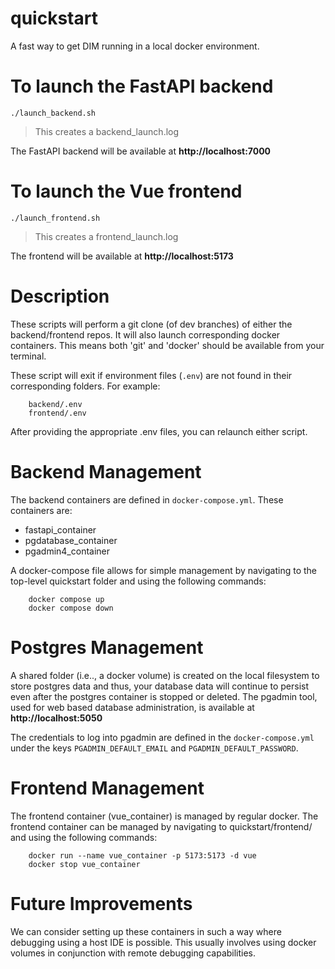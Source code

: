 
# quickstart
A fast way to get DIM running in a local docker environment.



# To launch the FastAPI backend
```
./launch_backend.sh
```
> This creates a backend_launch.log

The FastAPI backend will be available at **http://localhost:7000**



# To launch the Vue frontend
```
./launch_frontend.sh
```
> This creates a frontend_launch.log

The frontend will be available at **http://localhost:5173**



# Description
These scripts will perform a git clone (of dev branches) of either the backend/frontend repos. It will also launch corresponding docker containers. This means both 'git' and 'docker' should be available from your terminal.

These script will exit if environment files (`.env`) are not found in their corresponding folders. For example:
```
    backend/.env
    frontend/.env
```

After providing the appropriate .env files, you can relaunch either script.



# Backend Management
The backend containers are defined in ```docker-compose.yml```. These containers are:
* fastapi_container
* pgdatabase_container
* pgadmin4_container

A docker-compose file allows for simple management by navigating to the top-level quickstart folder and using the following commands:

```
    docker compose up 
    docker compose down
```



# Postgres Management
A shared folder (i.e.., a docker volume) is created on the local filesystem to store postgres data and thus, your database data will continue to persist even after the postgres container is stopped or deleted. The pgadmin tool, used for web based database administration, is available at **http://localhost:5050**

The credentials to log into pgadmin are defined in the `docker-compose.yml` under the keys `PGADMIN_DEFAULT_EMAIL` and `PGADMIN_DEFAULT_PASSWORD`.



# Frontend Management
The frontend container (vue_container) is managed by regular docker. The frontend container can be managed by navigating to quickstart/frontend/ and using the following commands:

```
    docker run --name vue_container -p 5173:5173 -d vue
    docker stop vue_container
```



# Future Improvements
We can consider setting up these containers in such a way where debugging using a host IDE is possible. This usually involves using docker volumes in conjunction with remote debugging capabilities.
